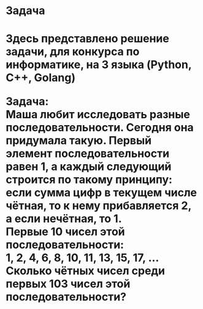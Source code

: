 <h1>Задача<h1>
<p>Здесь представлено решение задачи, для конкурса по информатике, на 3 языка (Python, C++, Golang)<p>
<p>Задача:<br>
Маша любит исследовать разные последовательности. Сегодня она придумала такую. Первый элемент последовательности равен 1, а каждый следующий строится по такому принципу: если сумма цифр в текущем числе чётная, то к нему прибавляется 2, а если нечётная, то 1.<br>
Первые 10 чисел этой последовательности:<br>
1, 2, 4, 6, 8, 10, 11, 13, 15, 17, ...<br>
Сколько чётных чисел среди первых 103 чисел этой последовательности?<p>